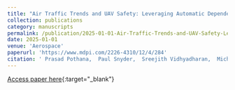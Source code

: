 ```yaml
---
title: "Air Traffic Trends and UAV Safety: Leveraging Automatic Dependent Surveillance–Broadcast Data for Predictive Risk Mitigation"
collection: publications
category: manuscripts
permalink: /publication/2025-01-01-Air-Traffic-Trends-and-UAV-Safety-Leveraging-Automatic-Dependent-SurveillanceBroadcast-Data-for-Predictive-Risk-Mitigation
date: 2025-01-01
venue: 'Aerospace'
paperurl: 'https://www.mdpi.com/2226-4310/12/4/284'
citation: ' Prasad Pothana,  Paul Snyder,  Sreejith Vidhyadharan,  Michael Ullrich,  Jack Thornby, &quot;Air Traffic Trends and UAV Safety: Leveraging Automatic Dependent Surveillance–Broadcast Data for Predictive Risk Mitigation.&quot; Aerospace, 2025.'
---
```

[Access paper here](https://www.mdpi.com/2226-4310/12/4/284){:target="_blank"}
